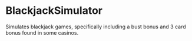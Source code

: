 # BlackjackSimulator
Simulates blackjack games, specifically including a bust bonus and 3 card bonus found in some casinos.
